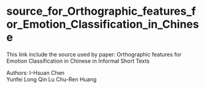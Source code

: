 # source_for_Orthographic_features_for_Emotion_Classification_in_Chinese

This link include the source used by paper: Orthographic features for Emotion Classification in Chinese in Informal Short Texts

Authors: I-Hsuan Chen  
         Yunfei Long
         Qin Lu 
         Chu-Ren Huang
